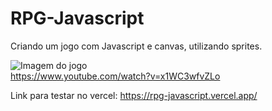 # RPG-Javascript

Criando um jogo com Javascript e canvas, utilizando sprites.

![Imagem do jogo](https://i.pinimg.com/originals/c7/d7/e2/c7d7e208a42d8de43ddc228d94ba919b.jpg)  
https://www.youtube.com/watch?v=x1WC3wfvZLo

Link para testar no vercel: https://rpg-javascript.vercel.app/

